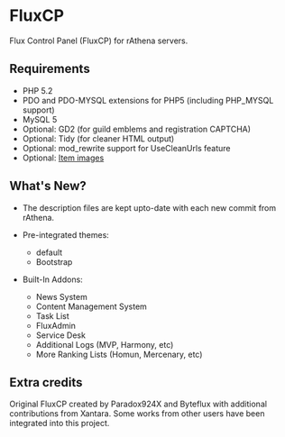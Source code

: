 FluxCP
======

Flux Control Panel (FluxCP) for rAthena servers.

Requirements
---------
* PHP 5.2
* PDO and PDO-MYSQL extensions for PHP5 (including PHP_MYSQL support)
* MySQL 5
* Optional: GD2 (for guild emblems and registration CAPTCHA)
* Optional: Tidy (for cleaner HTML output)
* Optional: mod_rewrite support for UseCleanUrls feature
* Optional: [Item images](http://rathena.org/board/files/file/2509-item-images/)


What's New?
---------
* The description files are kept upto-date with each new commit from rAthena.
* Pre-integrated themes:
	- default
	- Bootstrap
	
* Built-In Addons:
	- News System
	- Content Management System
	- Task List
	- FluxAdmin
	- Service Desk
	- Additional Logs (MVP, Harmony, etc)
	- More Ranking Lists (Homun, Mercenary, etc)


Extra credits
---------
Original FluxCP created by Paradox924X and Byteflux with additional contributions from Xantara.
Some works from other users have been integrated into this project.
